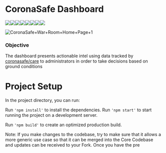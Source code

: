 # CoronaSafe Dashboard

[![](https://sourcerer.io/fame/tomahawk-pilot/coronasafe/dashboard/images/0)](https://sourcerer.io/fame/tomahawk-pilot/coronasafe/dashboard/links/0)[![](https://sourcerer.io/fame/tomahawk-pilot/coronasafe/dashboard/images/1)](https://sourcerer.io/fame/tomahawk-pilot/coronasafe/dashboard/links/1)[![](https://sourcerer.io/fame/tomahawk-pilot/coronasafe/dashboard/images/2)](https://sourcerer.io/fame/tomahawk-pilot/coronasafe/dashboard/links/2)[![](https://sourcerer.io/fame/tomahawk-pilot/coronasafe/dashboard/images/3)](https://sourcerer.io/fame/tomahawk-pilot/coronasafe/dashboard/links/3)[![](https://sourcerer.io/fame/tomahawk-pilot/coronasafe/dashboard/images/4)](https://sourcerer.io/fame/tomahawk-pilot/coronasafe/dashboard/links/4)[![](https://sourcerer.io/fame/tomahawk-pilot/coronasafe/dashboard/images/5)](https://sourcerer.io/fame/tomahawk-pilot/coronasafe/dashboard/links/5)[![](https://sourcerer.io/fame/tomahawk-pilot/coronasafe/dashboard/images/6)](https://sourcerer.io/fame/tomahawk-pilot/coronasafe/dashboard/links/6)[![](https://sourcerer.io/fame/tomahawk-pilot/coronasafe/dashboard/images/7)](https://sourcerer.io/fame/tomahawk-pilot/coronasafe/dashboard/links/7)

![CoronaSafe+War+Room+Home+Page+1](https://user-images.githubusercontent.com/14979190/118388552-e4f09180-b642-11eb-8a17-034e4e98c0c6.jpg)

### Objective

The dashboard presents actionable intel using data tracked by [coronasafe/care](https://github.com/coronasafe/care) to administrators in order to take decisions based on ground conditions

# Project Setup

In the project directory, you can run:

Run `'npm install'` to install the dependencies.
Run `'npm start'` to start running the project on a development server.

Run `'npm build'` to create an optimized production build.

Note: If you make changes to the codebase, try to make sure that it allows a more generic use case so that it can be merged into the Core Codebase and updates can be received to your Fork.
Once you have the pre
